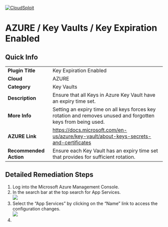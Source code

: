 [![CloudSploit](https://cloudsploit.com/img/logo-new-big-text-100.png "CloudSploit")](https://cloudsploit.com)

# AZURE / Key Vaults / Key Expiration Enabled

## Quick Info

| | |
|-|-|
| **Plugin Title** | Key Expiration Enabled |
| **Cloud** | AZURE |
| **Category** | Key Vaults |
| **Description** | Ensure that all Keys in Azure Key Vault have an expiry time set. |
| **More Info** | Setting an expiry time on all keys forces key rotation and removes unused and forgotten keys from being used. |
| **AZURE Link** | https://docs.microsoft.com/en-us/azure/key-vault/about-keys-secrets-and-certificates |
| **Recommended Action** | Ensure each Key Vault has an expiry time set that provides for sufficient rotation. |

## Detailed Remediation Steps

1. Log into the Microsoft Azure Management Console.
2. In the search bar at the top search for App Services. </br> <img src=“/resources/azure/appservice/.net-framework-version/step2.png”/>
3. Select the “App Services” by clicking on the “Name” link to access the configuration changes.</br> <img src=“/resources/azure/appservice/.net-framework-version/step3.png”/>
4. 


